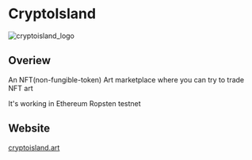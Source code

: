 # CryptoIsland
![cryptoisland_logo](https://user-images.githubusercontent.com/40536266/126930497-4f92d5f1-4d4e-44e0-97bd-3db3472da507.jpeg)


Overiew
----
An NFT(non-fungible-token) Art marketplace where you can try to trade NFT art

It's working in Ethereum Ropsten testnet

Website
----
[cryptoisland.art](http://cryptoisland.art)
